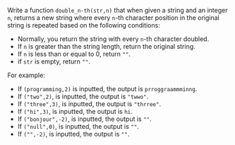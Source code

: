 Write a function `double_n-th(str,n)` that when given a string and an integer `n`, returns a new string where every `n`-th character position in the original string is repeated based on the following conditions:

- Normally, you return the string with every `n`-th character doubled.
- If `n` is greater than the string length, return the original string.
- If `n` is less than or equal to 0, return `""`.
- if `str` is empty, return `""`.


For example:
- If `(programming,2)` is inputted, the output is `prroggraammminng`.
- If `("two",2)`, is inputted, the output is `"twwo"`.
- If `("three",3)`, is inputted, the output is `"thrree"`.
- If `("hi",3)`, is inputted, the output is `hi`.
- If `("bonjour",-2)`, is inputted, the output is `""`.
- If `("null",0)`, is inputted, the output is `""`.
- If `("",-2)`, is inputted, the output is `""`.
